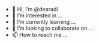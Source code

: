 - 👋 Hi, I’m @dearadi
- 👀 I’m interested in ...
- 🌱 I’m currently learning ...
- 💞️ I’m looking to collaborate on ...
- 📫 How to reach me ...

<!---
dearadi/dearadi is a ✨ special ✨ repository because its `README.md` (this file) appears on your GitHub profile.
You can click the Preview link to take a look at your changes.
--->
